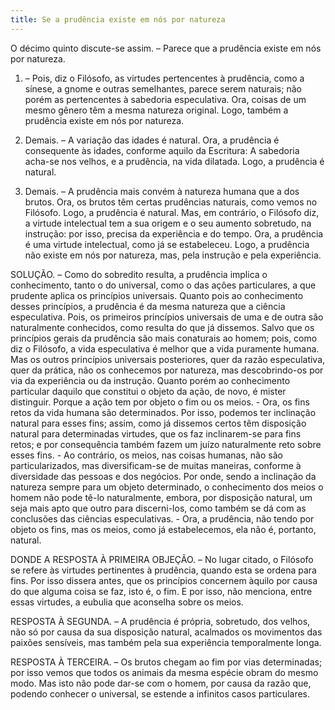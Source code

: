 ```yaml
---
title: Se a prudência existe em nós por natureza
---
```


O décimo quinto discute-se assim. – Parece que a prudência existe em nós por natureza.  

1. – Pois, diz o Filósofo, as virtudes pertencentes à prudência, como a sínese, a gnome e outras semelhantes, parece serem naturais; não porém as pertencentes à sabedoria especulativa. Ora, coisas de um mesmo gênero têm a mesma natureza original. Logo, também a prudência existe em nós por natureza.  

2. Demais. – A variação das idades é natural. Ora, a prudência é consequente às idades, conforme aquilo da Escritura: A sabedoria acha-se nos velhos, e a prudência, na vida dilatada. Logo, a prudência é natural.  

3. Demais. – A prudência mais convém à natureza humana que a dos brutos. Ora, os brutos têm certas prudências naturais, como vemos no Filósofo. Logo, a prudência é natural.  Mas, em contrário, o Filósofo diz, a virtude intelectual tem a sua origem e o seu aumento sobretudo, na instrução: por isso, precisa da experiência e do tempo. Ora, a prudência é uma virtude intelectual, como já se estabeleceu. Logo, a prudência não existe em nós por natureza, mas, pela instrução e pela experiência.  

SOLUÇÃO. – Como do sobredito resulta, a prudência implica o conhecimento, tanto o do universal, como o das açôes particulares, a que prudente aplica os princípios universais.  Quanto pois ao conhecimento desses princípios, a prudência é da mesma natureza que a ciência especulativa. Pois, os primeiros princípios universais de uma e de outra são naturalmente conhecidos, como resulta do que já dissemos. Salvo que os princípios gerais da prudência são mais conaturais ao homem; pois, como diz o Filósofo, a vida especulativa é melhor que a vida puramente humana. Mas os outros princípios universais posteriores, quer da razão especulativa, quer da prática, não os conhecemos por natureza, mas descobrindo-os por via da experiência ou da instrução. Quanto porém ao conhecimento particular daquilo que constitui o objeto da ação, de novo, é mister distinguir. Porque a ação tem por objeto o fim ou os meios. - Ora, os fins retos da vida humana são determinados. Por isso, podemos ter inclinação natural para esses fins; assim, como já dissemos certos têm disposição natural para determinadas virtudes, que os faz inclinarem-se para fins retos; e por consequência também fazem um juízo naturalmente reto sobre esses fins. - Ao contrário, os meios, nas coisas humanas, não são particularizados, mas diversificam-se de muitas maneiras, conforme à diversidade das pessoas e dos negócios. Por onde, sendo a inclinação da natureza sempre para um objeto determinado, o conhecimento dos meios o homem não pode tê-lo naturalmente, embora, por disposição natural, um seja mais apto que outro para discerni-los, como também se dá com as conclusões das ciências especulativas. - Ora, a prudência, não tendo por objeto os fins, mas os meios, como já estabelecemos, ela não é, portanto, natural.  

DONDE A RESPOSTA À PRIMEIRA OBJEÇÃO. – No lugar citado, o Filósofo se refere às virtudes pertinentes à prudência, quando esta se ordena para fins. Por isso dissera antes, que os princípios concernem àquilo por causa do que alguma coisa se faz, isto é, o fim. E por isso, não menciona, entre essas virtudes, a eubulia que aconselha sobre os meios. 

RESPOSTA À SEGUNDA. – A prudência é própria, sobretudo, dos velhos, não só por causa da sua disposição natural, acalmados os movimentos das paixões sensíveis, mas também pela sua experiência temporalmente longa.  

RESPOSTA À TERCEIRA. – Os brutos chegam ao fim por vias determinadas; por isso vemos que todos os animais da mesma espécie obram do mesmo modo. Mas isto não pode dar-se com o homem, por causa da razão que, podendo conhecer o universal, se estende a infinitos casos particulares.